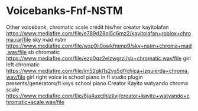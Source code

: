 # Voicebanks-Fnf-NSTM
Other voicebank, chromatic scale crédit his/her creator
kayitolafan https://www.mediafire.com/file/e789d28qi5c6mz2/kayitolafan+roblox+chroma.rar/file
sky mad nstm https://www.mediafire.com/file/wsp9ii0owkfmmp9/sky+nstm+chroma+mad.wav/file
sb chromatic https://www.mediafire.com/file/ezp0qz2elzwgrzi/sb+chromatic.wav/file
girl left chromatic https://www.mediafire.com/file/im52gkl1s2vs5df/chica+izquierda+chroma.wav/file
girl right voice is school piano in fl studio plugin presents/generators/fl keys school piano
Creator Kayito watyando chroma scale https://www.mediafire.com/file/6ja4uxclhiztivj/creator+kayito+watyando+chromatic+scale.wav/file
